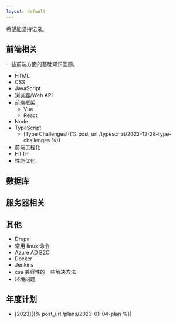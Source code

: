 ```yaml
---
layout: default
---
```


希望能坚持记录。

## 前端相关

一些前端方面的基础知识回顾。

- HTML
- CSS
- JavaScript
- 浏览器/Web API
- 前端框架
  - Vue
  - React
- Node
- TypeScript
  - [Type Challenges]({% post_url /typescript/2022-12-28-type-challenges %})
- 前端工程化
- HTTP
- 性能优化

## 数据库

## 服务器相关

## 其他

- Drupal
- 常用 linux 命令
- Azure AD B2C
- Docker
- Jenkins
- css 兼容性的一些解决方法
- 环境问题

## 年度计划

- [2023]({% post_url /plans/2023-01-04-plan %})
